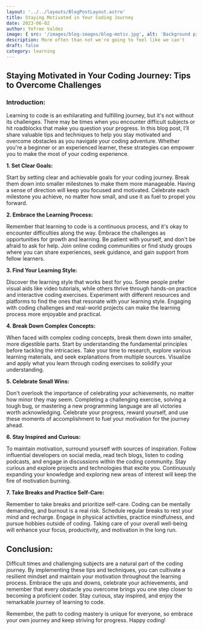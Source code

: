 ```yaml
---
layout: '../../layouts/BlogPostLayout.astro'
title: Staying Motivated in Your Coding Journey
date: 2023-06-02
author: Yefree Valdez
image: { src: '/images/blog-images/blog-motiv.jpg', alt: 'Background picture.' }
description: More often than not we're going to feel like we can't
draft: false
category: learning
---
```


## Staying Motivated in Your Coding Journey: Tips to Overcome Challenges

### Introduction:

Learning to code is an exhilarating and fulfilling journey, but it's not without its challenges. There may be times when you encounter difficult subjects or hit roadblocks that make you question your progress. In this blog post, I'll share valuable tips and techniques to help you stay motivated and overcome obstacles as you navigate your coding adventure. Whether you're a beginner or an experienced learner, these strategies can empower you to make the most of your coding experience.

**1. Set Clear Goals:**

Start by setting clear and achievable goals for your coding journey. Break them down into smaller milestones to make them more manageable. Having a sense of direction will keep you focused and motivated. Celebrate each milestone you achieve, no matter how small, and use it as fuel to propel you forward.

**2. Embrace the Learning Process:**

Remember that learning to code is a continuous process, and it's okay to encounter difficulties along the way. Embrace the challenges as opportunities for growth and learning. Be patient with yourself, and don't be afraid to ask for help. Join online coding communities or find study groups where you can share experiences, seek guidance, and gain support from fellow learners.

**3. Find Your Learning Style:**

Discover the learning style that works best for you. Some people prefer visual aids like video tutorials, while others thrive through hands-on practice and interactive coding exercises. Experiment with different resources and platforms to find the ones that resonate with your learning style. Engaging with coding challenges and real-world projects can make the learning process more enjoyable and practical.

**4. Break Down Complex Concepts:**

When faced with complex coding concepts, break them down into smaller, more digestible parts. Start by understanding the fundamental principles before tackling the intricacies. Take your time to research, explore various learning materials, and seek explanations from multiple sources. Visualize and apply what you learn through coding exercises to solidify your understanding.

**5. Celebrate Small Wins:**

Don't overlook the importance of celebrating your achievements, no matter how minor they may seem. Completing a challenging exercise, solving a tough bug, or mastering a new programming language are all victories worth acknowledging. Celebrate your progress, reward yourself, and use these moments of accomplishment to fuel your motivation for the journey ahead.

**6. Stay Inspired and Curious:**

To maintain motivation, surround yourself with sources of inspiration. Follow influential developers on social media, read tech blogs, listen to coding podcasts, and engage in discussions within the coding community. Stay curious and explore projects and technologies that excite you. Continuously expanding your knowledge and exploring new areas of interest will keep the fire of motivation burning.

**7. Take Breaks and Practice Self-Care:**

Remember to take breaks and prioritize self-care. Coding can be mentally demanding, and burnout is a real risk. Schedule regular breaks to rest your mind and recharge. Engage in physical activities, practice mindfulness, and pursue hobbies outside of coding. Taking care of your overall well-being will enhance your focus, productivity, and motivation in the long run.

## Conclusion:

Difficult times and challenging subjects are a natural part of the coding journey. By implementing these tips and techniques, you can cultivate a resilient mindset and maintain your motivation throughout the learning process. Embrace the ups and downs, celebrate your achievements, and remember that every obstacle you overcome brings you one step closer to becoming a proficient coder. Stay curious, stay inspired, and enjoy the remarkable journey of learning to code.

Remember, the path to coding mastery is unique for everyone, so embrace your own journey and keep striving for progress. Happy coding!
